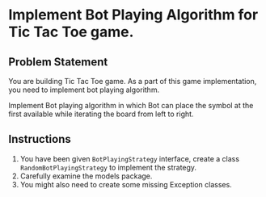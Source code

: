 # Implement Bot Playing Algorithm for Tic Tac Toe game.

## Problem Statement

You are building Tic Tac Toe game. As a part of this game implementation, you need to implement bot playing algorithm. 

Implement Bot playing algorithm in which Bot can place the symbol at the first available while iterating the board from left to right.

## Instructions

1. You have been given `BotPlayingStrategy` interface, create a class `RandomBotPlayingStrategy` to implement the strategy.
2. Carefully examine the models package.
3. You might also need to create some missing Exception classes.
